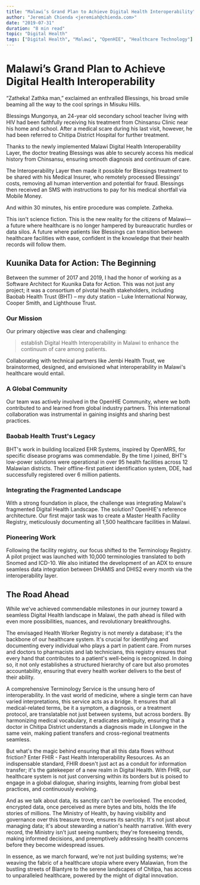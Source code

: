 ```yaml
---
title: "Malawi’s Grand Plan to Achieve Digital Health Interoperability"
author: "Jeremiah Chienda <jeremiah@chienda.com>"
date: "2019-07-31"
duration: "8 min read"
topic: "Digital Health"
tags: ["Digital Health", "Malawi", "OpenHIE", "Healthcare Technology"]
---
```


# Malawi’s Grand Plan to Achieve Digital Health Interoperability

“Zatheka! Zathka man,” exclaimed an enthralled Blessings, his broad smile beaming all the way to the cool springs in Misuku Hills.

Blessings Mungonya, an 24-year old secondary school teacher living with HIV had been faithfully receiving his treatment from Chinsansu Clinic near his home and school. After a medical scare during his last visit, however, he had been referred to Chitipa District Hospital for further treatment.

Thanks to the newly implemented Malawi Digital Health Interoperability Layer, the doctor treating Blessings was able to securely access his medical history from Chinsansu, ensuring smooth diagnosis and continuum of care.

The Interoperability Layer then made it possible for Blessings treatment to be shared with his Medical Insurer, who remotely processed Blessings’ costs, removing all human intervention and potential for fraud. Blessings then received an SMS with instructions to pay for his medical shortfall via Mobile Money.

And within 30 minutes, his entire procedure was complete. Zatheka.

This isn't science fiction. This is the new reality for the citizens of Malawi—a future where healthcare is no longer hampered by bureaucratic hurdles or data silos. A future where patients like Blessings can transition between healthcare facilities with ease, confident in the knowledge that their health records will follow them.

## Kuunika Data for Action: The Beginning

Between the summer of 2017 and 2019, I had the honor of working as a Software Architect for Kuunika Data for Action. This was not just any project; it was a consortium of pivotal health stakeholders, including Baobab Health Trust (BHT) – my duty station – Luke International Norway, Cooper Smith, and Lighthouse Trust.

### Our Mission

Our primary objective was clear and challenging:

> establish Digital Health Interoperability in Malawi to enhance the continuum of care among patients.

Collaborating with technical partners like Jembi Health Trust, we brainstormed, designed, and envisioned what interoperability in Malawi's healthcare would entail.

### A Global Community

Our team was actively involved in the OpenHIE Community, where we both contributed to and learned from global industry partners. This international collaboration was instrumental in gaining insights and sharing best practices.

### Baobab Health Trust's Legacy

BHT's work in building localized EHR Systems, inspired by OpenMRS, for specific disease programs was commendable. By the time I joined, BHT's low-power solutions were operational in over 95 health facilities across 12 Malawian districts. Their offline-first patient identification system, DDE, had successfully registered over 6 million patients.

### Integrating the Fragmented Landscape

With a strong foundation in place, the challenge was integrating Malawi's fragmented Digital Health Landscape. The solution? OpenHIE's reference architecture. Our first major task was to create a Master Health Facility Registry, meticulously documenting all 1,500 healthcare facilities in Malawi.

### Pioneering Work

Following the facility registry, our focus shifted to the Terminology Registry. A pilot project was launched with 10,000 terminologies translated to both Snomed and ICD-10. We also initiated the development of an ADX to ensure seamless data integration between DHAMIS and DHIS2 every month via the interoperability layer.

## The Road Ahead

While we've achieved commendable milestones in our journey toward a seamless Digital Health landscape in Malawi, the path ahead is filled with even more possibilities, nuances, and revolutionary breakthroughs.

The envisaged Health Worker Registry is not merely a database; it's the backbone of our healthcare system. It's crucial for identifying and documenting every individual who plays a part in patient care. From nurses and doctors to pharmacists and lab technicians, this registry ensures that every hand that contributes to a patient's well-being is recognized. In doing so, it not only establishes a structured hierarchy of care but also promotes accountability, ensuring that every health worker delivers to the best of their ability.

A comprehensive Terminology Service is the unsung hero of interoperability. In the vast world of medicine, where a single term can have varied interpretations, this service acts as a bridge. It ensures that all medical-related terms, be it a symptom, a diagnosis, or a treatment protocol, are translatable not just between systems, but across borders. By harmonizing medical vocabulary, it eradicates ambiguity, ensuring that a doctor in Chitipa District understands a diagnosis made in Lilongwe in the same vein, making patient transfers and cross-regional treatments seamless.

But what's the magic behind ensuring that all this data flows without friction? Enter FHIR - Fast Health Interoperability Resources. As an indispensable standard, FHIR doesn't just act as a conduit for information transfer; it's the gatekeeper of a new realm in Digital Health. With FHIR, our healthcare system is not just conversing within its borders but is poised to engage in a global dialogue, sharing insights, learning from global best practices, and continuously evolving.

And as we talk about data, its sanctity can't be overlooked. The encoded, encrypted data, once perceived as mere bytes and bits, holds the life stories of millions. The Ministry of Health, by having visibility and governance over this treasure trove, ensures its sanctity. It's not just about managing data; it's about stewarding a nation's health narrative. With every record, the Ministry isn't just seeing numbers; they're foreseeing trends, making informed decisions, and preemptively addressing health concerns before they become widespread issues.

In essence, as we march forward, we're not just building systems; we're weaving the fabric of a healthcare utopia where every Malawian, from the bustling streets of Blantyre to the serene landscapes of Chitipa, has access to unparalleled healthcare, powered by the might of digital innovation.
